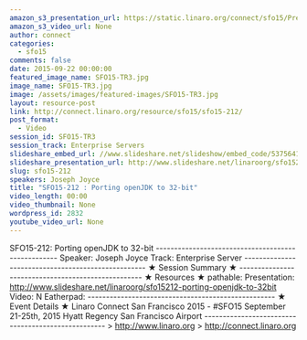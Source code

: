 ```yaml
---
amazon_s3_presentation_url: https://static.linaro.org/connect/sfo15/Presentations/09-22-Tuesday/SFO15-212-%20OpenJDK%20on%20ARM%2032bit.pdf
amazon_s3_video_url: None
author: connect
categories:
  - sfo15
comments: false
date: 2015-09-22 00:00:00
featured_image_name: SFO15-TR3.jpg
image_name: SFO15-TR3.jpg
image: /assets/images/featured-images/SFO15-TR3.jpg
layout: resource-post
link: http://connect.linaro.org/resource/sfo15/sfo15-212/
post_format:
  - Video
session_id: SFO15-TR3
session_track: Enterprise Servers
slideshare_embed_url: //www.slideshare.net/slideshow/embed_code/53756415
slideshare_presentation_url: http://www.slideshare.net/linaroorg/sfo15212-porting-openjdk-to-32bit
slug: sfo15-212
speakers: Joseph Joyce
title: "SFO15-212 : Porting openJDK to 32-bit"
video_length: 00:00
video_thumbnail: None
wordpress_id: 2832
youtube_video_url: None
---
```


SFO15-212: Porting openJDK to 32-bit --------------------------------------------------- Speaker: Joseph Joyce Track: Enterprise Server --------------------------------------------------- ★ Session Summary ★ --------------------------------------------------- ★ Resources ★ pathable: Presentation: http://www.slideshare.net/linaroorg/sfo15212-porting-openjdk-to-32bit Video: N Eatherpad: --------------------------------------------------- ★ Event Details ★ Linaro Connect San Francisco 2015 - #SFO15 September 21-25th, 2015 Hyatt Regency San Francisco Airport --------------------------------------------------- > http://www.linaro.org > http://connect.linaro.org
